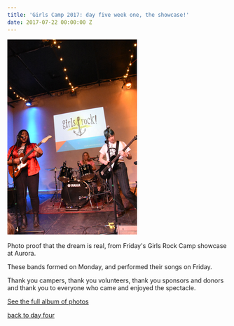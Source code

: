 ```yaml
---
title: 'Girls Camp 2017: day five week one, the showcase!'
date: 2017-07-22 00:00:00 Z
---
```


[![](images/showcase-444-10810.jpg)](http://girlsrockri.org/wp-content/uploads/2017/07/showcase-444-10810.jpg)

Photo proof that the dream is real, from Friday's Girls Rock Camp showcase at Aurora.

These bands formed on Monday, and performed their songs on Friday.

Thank you campers, thank you volunteers, thank you sponsors and donors and thank you to everyone who came and enjoyed the spectacle.

[See the full album of photos](https://www.flickr.com/photos/girlsrockri/albums/72157684300252480)

[back to day four](http://wp.me/p5zi5y-zJ)
